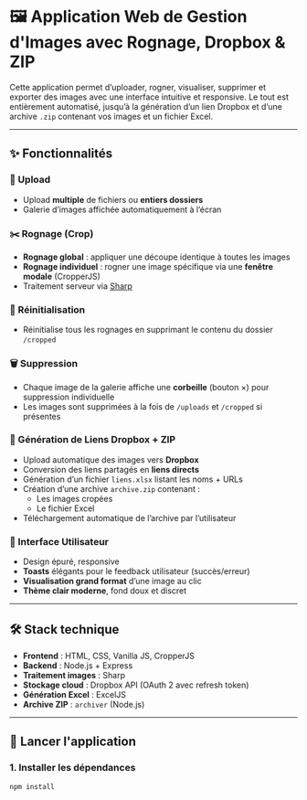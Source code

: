 # 🖼️ Application Web de Gestion d'Images avec Rognage, Dropbox & ZIP

Cette application permet d’uploader, rogner, visualiser, supprimer et exporter des images avec une interface intuitive et responsive. Le tout est entièrement automatisé, jusqu’à la génération d’un lien Dropbox et d’une archive `.zip` contenant vos images et un fichier Excel.

---

## ✨ Fonctionnalités

### 📁 Upload
- Upload **multiple** de fichiers ou **entiers dossiers**
- Galerie d’images affichée automatiquement à l’écran

### ✂️ Rognage (Crop)
- **Rognage global** : appliquer une découpe identique à toutes les images
- **Rognage individuel** : rogner une image spécifique via une **fenêtre modale** (CropperJS)
- Traitement serveur via [Sharp](https://sharp.pixelplumbing.com/)

### 🔁 Réinitialisation
- Réinitialise tous les rognages en supprimant le contenu du dossier `/cropped`

### 🗑️ Suppression
- Chaque image de la galerie affiche une **corbeille** (bouton ×) pour suppression individuelle
- Les images sont supprimées à la fois de `/uploads` et `/cropped` si présentes

### 🔗 Génération de Liens Dropbox + ZIP
- Upload automatique des images vers **Dropbox**
- Conversion des liens partagés en **liens directs**
- Génération d’un fichier `liens.xlsx` listant les noms + URLs
- Création d’une archive `archive.zip` contenant :
  - Les images cropées
  - Le fichier Excel
- Téléchargement automatique de l’archive par l’utilisateur

### 🧼 Interface Utilisateur
- Design épuré, responsive
- **Toasts** élégants pour le feedback utilisateur (succès/erreur)
- **Visualisation grand format** d’une image au clic
- **Thème clair moderne**, fond doux et discret

---

## 🛠️ Stack technique

- **Frontend** : HTML, CSS, Vanilla JS, CropperJS
- **Backend** : Node.js + Express
- **Traitement images** : Sharp
- **Stockage cloud** : Dropbox API (OAuth 2 avec refresh token)
- **Génération Excel** : ExcelJS
- **Archive ZIP** : `archiver` (Node.js)

---

## 🚀 Lancer l'application

### 1. Installer les dépendances

```bash
npm install
